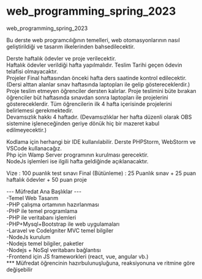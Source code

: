 # web_programming_spring_2023
web_programming_spring_2023

Bu derste web programcılığının temelleri, web otomasyonlarının nasıl geliştirildiği ve tasarım ilkelerinden bahsedilecektir.

Derste haftalık ödevler ve proje verilecektir.<br> 
Haftalık ödevler verildiği hafta yapılmalıdır. Teslim Tarihi geçen ödevin telafisi olmayacaktır.<br>
Projeler Final haftasından önceki hafta ders saatinde kontrol edilecektir.(Dersi alttan alanlar sınav haftasında laptopları ile gelip göstereceklerdir.) Proje teslim etmeyen öğrenciler dersten kalırlar. Proje teslimini büte bırakan öğrenciler büt haftasında sınavdan sonra laptopları ile projelerini göstereceklerdir. Tüm öğrencilerin ilk 4 hafta içerisinde projelerini belirlemesi gerekmektedir.<br>
Devamsızlık hakkı 4 haftadır. (Devamsızlıklar her hafta düzenli olarak OBS sistemine işleneceğinden geriye dönük hiç bir mazeret kabul edilmeyecektir.)<br>

Kodlama için herhangi bir IDE kullanılabilir. Derste PHPStorm, WebStorm ve VSCode kullanacağız.<br>
Php için Wamp Server programının kurulması gerecektir.<br>
NodeJs işlemleri ise ilgili hafta geldiğinde açıklanacaktır.<br>

Vize : 100 puanlık test sınavı
Final (Bütünleme) : 25 Puanlık sınav + 25 puan haftalık ödevler + 50 puan proje

--- Müfredat Ana Başlıklar ---<br>
-Temel Web Tasarım<br>
-PHP çalışma ortamının hazırlanması<br>
-PHP ile temel programlama<br> 
-PHP ile veritabanı işlemleri<br>
-PHP+Mysql+Bootstrap ile web uygulamaları<br>
-Laravel ve CodeIgniter MVC temel bilgiler<br>
-NodeJs kurulum<br>
-Nodejs temel bilgiler, paketler<br>
-Nodejs + NoSql veritabanı bağlantısı<br>
-Frontend için JS frameworkleri (react, vue, angular vb.)<br>
*** Müfredat öğrencinin hazırbulunuşluğuna, reaksiyonuna ve ritmine göre değişebilir<br>
